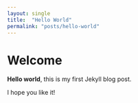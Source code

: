 ```yaml
---
layout: single
title:  "Hello World"
permalink: "posts/hello-world"
---
```


# Welcome

**Hello world**, this is my first Jekyll blog post.

I hope you like it!